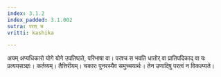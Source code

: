 ```yaml
---
index: 3.1.2
index_padded: 3.1.002
sutra: परश् च
vritti: kashika

---
```

अयम् अप्यधिकारो योगे योगे उपतिष्ठते, परिभाषा वा। परश्च स भवति धातोर् वा प्रातिपदिकाद् वा यः प्रत्ययसञ्ज्ञः। कर्तव्यम्। तैत्तिरीयम्। चकारः पुनरस्यैव समुच्चयार्थः। तेन उणादिषु परत्वं न विकल्प्यते।